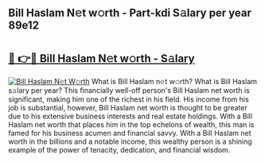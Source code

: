 ## Bill Haslam N𝚎t w𝚘rth - Part-kdi S𝚊lary per year 89e12

# <h2><a href="http://gc0bjt.nevu.top/?p=Bill+Haslam">🔗 👉🔴 Bill Haslam N𝚎t w𝚘rth - S𝚊lary</a></h2>

[![Bill Haslam N𝚎t W𝚘rth](https://i.imgur.com/Oavwk0R.jpeg)](http://gc0bjt.nevu.top/?p=Bill+Haslam)
What is Bill Haslam n𝚎t w𝚘rth? What is Bill Haslam s𝚊lary per year?
This financially well-off person's Bill Haslam net worth is significant, making him one of the richest in his field. His income from his job is substantial, however, Bill Haslam net worth is thought to be greater due to his extensive business interests and real estate holdings. With a Bill Haslam net worth that places him in the top echelons of wealth, this man is famed for his business acumen and financial savvy. With a Bill Haslam net worth in the billions and a notable income, this wealthy person is a shining example of the power of tenacity, dedication, and financial wisdom.
